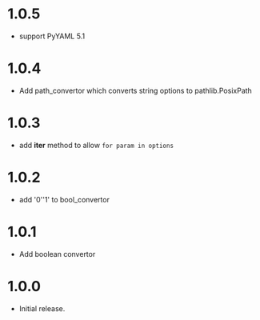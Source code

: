 # 1.0.5

- support PyYAML 5.1

# 1.0.4

- Add path_convertor which converts string options to pathlib.PosixPath

# 1.0.3

- add __iter__ method to allow `for param in options`

# 1.0.2

- add '0'\'1' to bool_convertor

# 1.0.1

- Add boolean convertor

# 1.0.0

-   Initial release.
